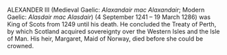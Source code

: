 ALEXANDER III (Medieval Gaelic: _Alaxandair mac Alaxandair_; Modern Gaelic: _Alasdair mac Alasdair_) (4 September 1241 – 19 March 1286) was King of Scots from 1249 until his death. He concluded the Treaty of Perth, by which Scotland acquired sovereignty over the Western Isles and the Isle of Man. His heir, Margaret, Maid of Norway, died before she could be crowned.
